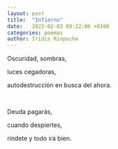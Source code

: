 ```yaml
---
layout: post
title:  "Infierno"
date:   2022-02-03 09:22:06 +0100
categories: poemas
author: Iridis Rinpoche
---
```


Oscuridad, sombras,

luces cegadoras,

autodestrucción en busca del ahora.

<br>

Deuda pagarás,

cuando despiertes,

ríndete y todo irá bien.












